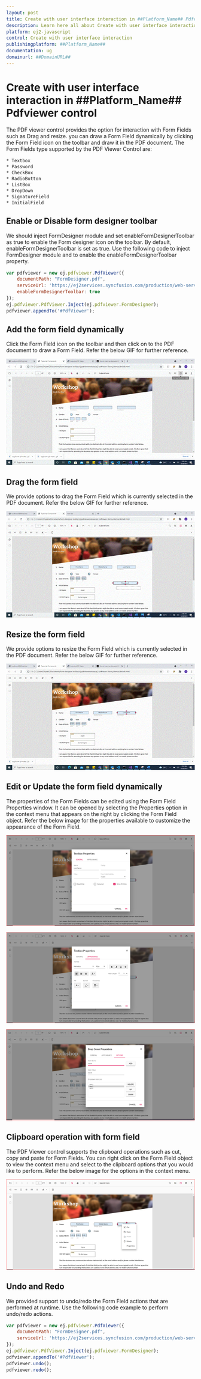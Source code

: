 ```yaml
---
layout: post
title: Create with user interface interaction in ##Platform_Name## Pdfviewer control | Syncfusion
description: Learn here all about Create with user interface interaction in Syncfusion ##Platform_Name## Pdfviewer control of Syncfusion Essential JS 2 and more.
platform: ej2-javascript
control: Create with user interface interaction 
publishingplatform: ##Platform_Name##
documentation: ug
domainurl: ##DomainURL##
---
```


# Create with user interface interaction in ##Platform_Name## Pdfviewer control

The PDF viewer control provides the option for interaction with Form Fields such as Drag and resize. you can draw a Form Field dynamically by clicking the Form Field icon on the toolbar and draw it in the PDF document. The Form Fields type supported by the PDF Viewer Control are:

    * Textbox
    * Password
    * CheckBox
    * RadioButton
    * ListBox
    * DropDown
    * SignatureField
    * InitialField

## Enable or Disable form designer toolbar

We should inject FormDesigner module and set enableFormDesignerToolbar as true to enable the Form designer icon on the toolbar. By default, enableFormDesignerToolbar is set as true. Use the following code to inject FormDesigner module and to enable the enableFormDesignerToolbar property.

```javascript
var pdfviewer = new ej.pdfviewer.PdfViewer({
    documentPath: "FormDesigner.pdf",
    serviceUrl: 'https://ej2services.syncfusion.com/production/web-services/api/pdfviewer',
    enableFormDesignerToolbar: true
});
ej.pdfviewer.PdfViewer.Inject(ej.pdfviewer.FormDesigner);
pdfviewer.appendTo('#PdfViewer');
```

## Add the form field dynamically

Click the Form Field icon on the toolbar and then click on to the PDF document to draw a Form Field. Refer the below GIF for further reference.

![Alt text](../../../../pdfviewer/images/addformfield.gif)

## Drag the form field

We provide options to drag the Form Field which is currently selected in the PDF document. Refer the below GIF for further reference.

![Alt text](../../../../pdfviewer/images/dragformfield.gif)

## Resize the form field

We provide options to resize the Form Field which is currently selected in the PDF document. Refer the below GIF for further reference.

![Alt text](../../../../pdfviewer/images/resizeformfield.gif)

## Edit or Update the form field dynamically

The properties of the Form Fields can be edited using the Form Field Properties window. It can be opened by selecting the Properties option in the context menu that appears on the right by clicking the Form Field object. Refer the below image for the properties available to customize the appearance of the Form Field.

![Alt text](../../../../pdfviewer/images/generalproperties.png)

![Alt text](../../../../pdfviewer/images/appearanceproperties.png)

![Alt text](../../../../pdfviewer/images/dropdownproperties.png)

## Clipboard operation with form field

The PDF Viewer control supports the clipboard operations such as cut, copy and paste for Form Fields. You can right click on the Form Field object to view the context menu and select to the clipboard options that you would like to perform. Refer the below image for the options in the context menu.

![Alt text](../../../../pdfviewer/images/clipboardformfield.png)

## Undo and Redo

We provided support to undo/redo the Form Field actions that are performed at runtime. Use the following code example to perform undo/redo actions.

```javascript
var pdfviewer = new ej.pdfviewer.PdfViewer({
    documentPath: "FormDesigner.pdf",
    serviceUrl: 'https://ej2services.syncfusion.com/production/web-services/api/pdfviewer',
});
ej.pdfviewer.PdfViewer.Inject(ej.pdfviewer.FormDesigner);
pdfviewer.appendTo('#PdfViewer');
pdfviewer.undo();
pdfviewer.redo();
```